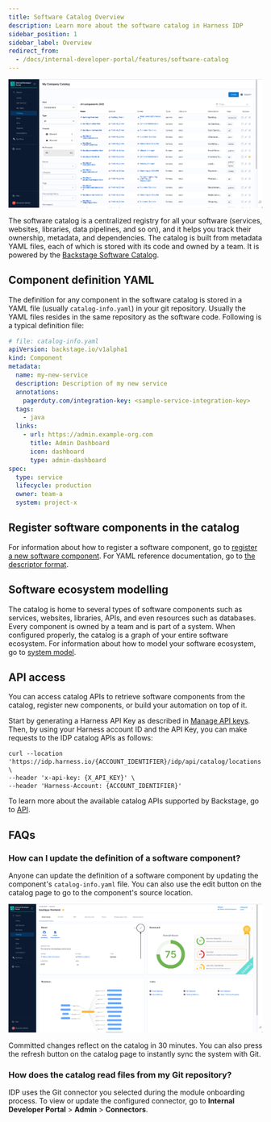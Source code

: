 ```yaml
---
title: Software Catalog Overview
description: Learn more about the software catalog in Harness IDP
sidebar_position: 1
sidebar_label: Overview
redirect_from:
  - /docs/internal-developer-portal/features/software-catalog
---
```


![](./static/catalog-screenshot.png)

The software catalog is a centralized registry for all your software (services, websites, libraries, data pipelines, and so on), and it helps you track their ownership, metadata, and dependencies. The catalog is built from metadata YAML files, each of which is stored with its code and owned by a team. It is powered by the [Backstage Software Catalog](https://backstage.io/docs/features/software-catalog/).

## Component definition YAML

The definition for any component in the software catalog is stored in a YAML file (usually `catalog-info.yaml`) in your git repository. Usually the YAML files resides in the same repository as the software code. Following is a typical definition file:

```yaml
# file: catalog-info.yaml
apiVersion: backstage.io/v1alpha1
kind: Component
metadata:
  name: my-new-service
  description: Description of my new service
  annotations:
    pagerduty.com/integration-key: <sample-service-integration-key>
  tags:
    - java
  links:
    - url: https://admin.example-org.com
      title: Admin Dashboard
      icon: dashboard
      type: admin-dashboard
spec:
  type: service
  lifecycle: production
  owner: team-a
  system: project-x
```

## Register software components in the catalog

For information about how to register a software component, go to [register a new software component](/docs/internal-developer-portal/get-started/register-a-new-software-component.md). For YAML reference documentation, go to [the descriptor format](/docs/internal-developer-portal/tutorials/register-component-in-catalog#start-with-basic-entity-information).

## Software ecosystem modelling

The catalog is home to several types of software components such as services, websites, libraries, APIs, and even resources such as databases. Every component is owned by a team and is part of a system. When configured properly, the catalog is a graph of your entire software ecosystem. For information about how to model your software ecosystem, go to [system model](https://developer.harness.io/docs/internal-developer-portal/catalog/system-model).

## API access

You can access catalog APIs to retrieve software components from the catalog, register new components, or build your automation on top of it.

Start by generating a Harness API Key as described in [Manage API keys](/docs/platform/automation/api/add-and-manage-api-keys). Then, by using your Harness account ID and the API Key, you can make requests to the IDP catalog APIs as follows:

```
curl --location 'https://idp.harness.io/{ACCOUNT_IDENTIFIER}/idp/api/catalog/locations' \
--header 'x-api-key: {X_API_KEY}' \
--header 'Harness-Account: {ACCOUNT_IDENTIFIER}'
```

To learn more about the available catalog APIs supported by Backstage, go to [API](https://backstage.io/docs/features/software-catalog/software-catalog-api/).

## FAQs

### How can I update the definition of a software component?

Anyone can update the definition of a software component by updating the component's `catalog-info.yaml` file. You can also use the edit button on the catalog page to go to the component's source location.

![](./static/edit-button-catalog.png)

Committed changes reflect on the catalog in 30 minutes. You can also press the refresh button on the catalog page to instantly sync the system with Git.

### How does the catalog read files from my Git repository?

IDP uses the Git connector you selected during the module onboarding process. To view or update the configured connector, go to **Internal Developer Portal** > **Admin** > **Connectors**.
